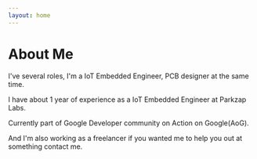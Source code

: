 ```yaml
---
layout: home
---
```

# About Me


I've several roles, I'm a IoT Embedded Engineer, PCB designer at the same time. 

I have about 1 year of experience as a IoT Embedded Engineer at Parkzap Labs.

Currently part of Google Developer community on Action on Google(AoG).

And I'm also working as a freelancer if you wanted me to help you out at something contact me.
